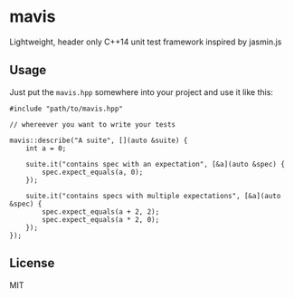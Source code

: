 # mavis

Lightweight, header only C++14 unit test framework inspired by jasmin.js

## Usage

Just put the ``mavis.hpp`` somewhere into your project and use it like this:

    #include "path/to/mavis.hpp"

    // whereever you want to write your tests

    mavis::describe("A suite", [](auto &suite) {
        int a = 0;

        suite.it("contains spec with an expectation", [&a](auto &spec) {
            spec.expect_equals(a, 0);
        });

        suite.it("contains specs with multiple expectations", [&a](auto &spec) {
            spec.expect_equals(a + 2, 2);
            spec.expect_equals(a * 2, 0);
        });
    });

## License

MIT
